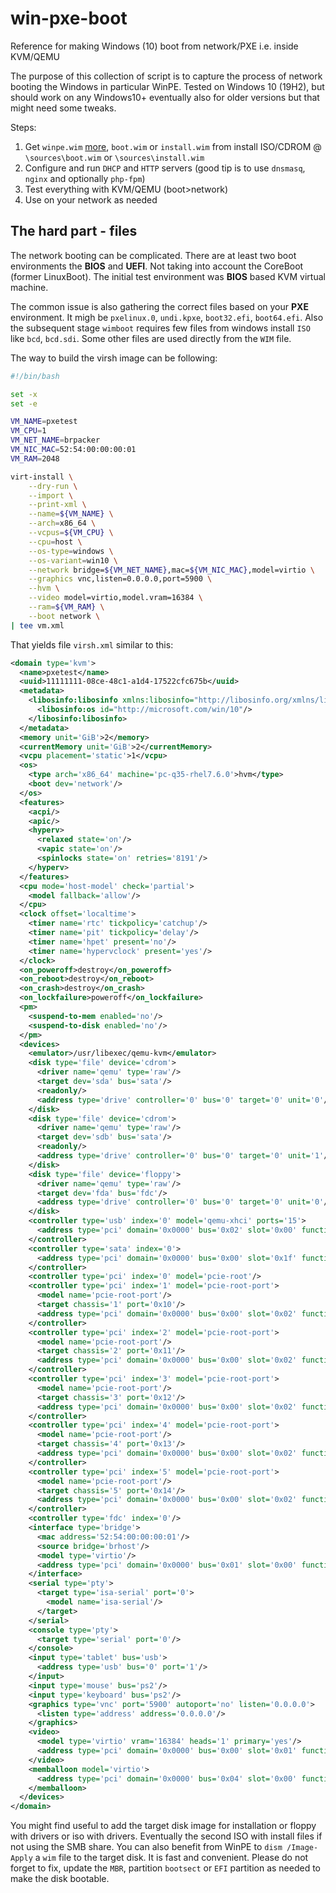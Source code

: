 # win-pxe-boot

Reference for making Windows (10) boot from network/PXE i.e. inside KVM/QEMU

The purpose of this collection of script is to capture the process of network booting the Windows in particular WinPE. Tested on Windows 10 (19H2), but should work on any Windows10+ eventually also for older versions but that might need some tweaks.

Steps:

1. Get `winpe.wim` [more](tftp/boot/README.md), `boot.wim` or `install.wim` from install ISO/CDROM @ `\sources\boot.wim` or `\sources\install.wim`
2. Configure and run `DHCP` and `HTTP` servers (good tip is to use `dnsmasq`, `nginx` and optionally `php-fpm`)
3. Test everything with KVM/QEMU (boot>network)
4. Use on your network as needed

## The hard part - files

The network booting can be complicated. There are at least two boot environments the __BIOS__ and __UEFI__. Not taking into account the CoreBoot (former LinuxBoot). The initial test environment was __BIOS__ based KVM virtual machine.

The common issue is also gathering the correct files based on your __PXE__ environment.
It migh be `pxelinux.0`, `undi.kpxe`, `boot32.efi`, `boot64.efi`. Also the subsequent stage `wimboot` requires few files from windows install `ISO` like `bcd`, `bcd.sdi`. Some other files are used directly from the `WIM` file.

The way to build the virsh image can be following:

```bash
#!/bin/bash

set -x
set -e

VM_NAME=pxetest
VM_CPU=1
VM_NET_NAME=brpacker
VM_NIC_MAC=52:54:00:00:00:01
VM_RAM=2048

virt-install \
    --dry-run \
    --import \
    --print-xml \
    --name=${VM_NAME} \
    --arch=x86_64 \
    --vcpus=${VM_CPU} \
    --cpu=host \
    --os-type=windows \
    --os-variant=win10 \
    --network bridge=${VM_NET_NAME},mac=${VM_NIC_MAC},model=virtio \
    --graphics vnc,listen=0.0.0.0,port=5900 \
    --hvm \
    --video model=virtio,model.vram=16384 \
    --ram=${VM_RAM} \
    --boot network \
| tee vm.xml
```

That yields file `virsh.xml` similar to this:

```xml
<domain type='kvm'>
  <name>pxetest</name>
  <uuid>11111111-08ce-48c1-a1d4-17522cfc675b</uuid>
  <metadata>
    <libosinfo:libosinfo xmlns:libosinfo="http://libosinfo.org/xmlns/libvirt/domain/1.0">
      <libosinfo:os id="http://microsoft.com/win/10"/>
    </libosinfo:libosinfo>
  </metadata>
  <memory unit='GiB'>2</memory>
  <currentMemory unit='GiB'>2</currentMemory>
  <vcpu placement='static'>1</vcpu>
  <os>
    <type arch='x86_64' machine='pc-q35-rhel7.6.0'>hvm</type>
    <boot dev='network'/>
  </os>
  <features>
    <acpi/>
    <apic/>
    <hyperv>
      <relaxed state='on'/>
      <vapic state='on'/>
      <spinlocks state='on' retries='8191'/>
    </hyperv>
  </features>
  <cpu mode='host-model' check='partial'>
    <model fallback='allow'/>
  </cpu>
  <clock offset='localtime'>
    <timer name='rtc' tickpolicy='catchup'/>
    <timer name='pit' tickpolicy='delay'/>
    <timer name='hpet' present='no'/>
    <timer name='hypervclock' present='yes'/>
  </clock>
  <on_poweroff>destroy</on_poweroff>
  <on_reboot>destroy</on_reboot>
  <on_crash>destroy</on_crash>
  <on_lockfailure>poweroff</on_lockfailure>
  <pm>
    <suspend-to-mem enabled='no'/>
    <suspend-to-disk enabled='no'/>
  </pm>
  <devices>
    <emulator>/usr/libexec/qemu-kvm</emulator>
    <disk type='file' device='cdrom'>
      <driver name='qemu' type='raw'/>
      <target dev='sda' bus='sata'/>
      <readonly/>
      <address type='drive' controller='0' bus='0' target='0' unit='0'/>
    </disk>
    <disk type='file' device='cdrom'>
      <driver name='qemu' type='raw'/>
      <target dev='sdb' bus='sata'/>
      <readonly/>
      <address type='drive' controller='0' bus='0' target='0' unit='1'/>
    </disk>
    <disk type='file' device='floppy'>
      <driver name='qemu' type='raw'/>
      <target dev='fda' bus='fdc'/>
      <address type='drive' controller='0' bus='0' target='0' unit='0'/>
    </disk>
    <controller type='usb' index='0' model='qemu-xhci' ports='15'>
      <address type='pci' domain='0x0000' bus='0x02' slot='0x00' function='0x0'/>
    </controller>
    <controller type='sata' index='0'>
      <address type='pci' domain='0x0000' bus='0x00' slot='0x1f' function='0x2'/>
    </controller>
    <controller type='pci' index='0' model='pcie-root'/>
    <controller type='pci' index='1' model='pcie-root-port'>
      <model name='pcie-root-port'/>
      <target chassis='1' port='0x10'/>
      <address type='pci' domain='0x0000' bus='0x00' slot='0x02' function='0x0' multifunction='on'/>
    </controller>
    <controller type='pci' index='2' model='pcie-root-port'>
      <model name='pcie-root-port'/>
      <target chassis='2' port='0x11'/>
      <address type='pci' domain='0x0000' bus='0x00' slot='0x02' function='0x1'/>
    </controller>
    <controller type='pci' index='3' model='pcie-root-port'>
      <model name='pcie-root-port'/>
      <target chassis='3' port='0x12'/>
      <address type='pci' domain='0x0000' bus='0x00' slot='0x02' function='0x2'/>
    </controller>
    <controller type='pci' index='4' model='pcie-root-port'>
      <model name='pcie-root-port'/>
      <target chassis='4' port='0x13'/>
      <address type='pci' domain='0x0000' bus='0x00' slot='0x02' function='0x3'/>
    </controller>
    <controller type='pci' index='5' model='pcie-root-port'>
      <model name='pcie-root-port'/>
      <target chassis='5' port='0x14'/>
      <address type='pci' domain='0x0000' bus='0x00' slot='0x02' function='0x4'/>
    </controller>
    <controller type='fdc' index='0'/>
    <interface type='bridge'>
      <mac address='52:54:00:00:00:01'/>
      <source bridge='brhost'/>
      <model type='virtio'/>
      <address type='pci' domain='0x0000' bus='0x01' slot='0x00' function='0x0'/>
    </interface>
    <serial type='pty'>
      <target type='isa-serial' port='0'>
        <model name='isa-serial'/>
      </target>
    </serial>
    <console type='pty'>
      <target type='serial' port='0'/>
    </console>
    <input type='tablet' bus='usb'>
      <address type='usb' bus='0' port='1'/>
    </input>
    <input type='mouse' bus='ps2'/>
    <input type='keyboard' bus='ps2'/>
    <graphics type='vnc' port='5900' autoport='no' listen='0.0.0.0'>
      <listen type='address' address='0.0.0.0'/>
    </graphics>
    <video>
      <model type='virtio' vram='16384' heads='1' primary='yes'/>
      <address type='pci' domain='0x0000' bus='0x00' slot='0x01' function='0x0'/>
    </video>
    <memballoon model='virtio'>
      <address type='pci' domain='0x0000' bus='0x04' slot='0x00' function='0x0'/>
    </memballoon>
  </devices>
</domain>
```

You might find useful to add the target disk image for installation or floppy with drivers or iso with drivers. Eventually the second ISO with install files if not using the SMB share. You can also benefit from WinPE to `dism /Image-Apply` a `wim` file to the target disk. It is fast and convenient. Please do not forget to fix, update the `MBR`, partition `bootsect` or `EFI` partition as needed to make the disk bootable.
